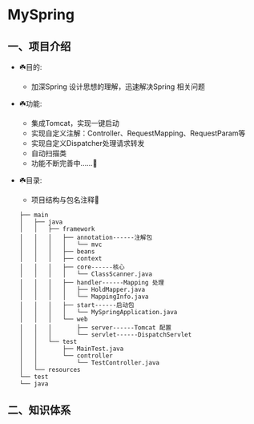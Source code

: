# MySpring

## 一、项目介绍
*  ☘️目的:
     * 加深Spring 设计思想的理解，迅速解决Spring 相关问题
    
*  ☘️功能:
     * 集成Tomcat，实现一键启动
     * 实现自定义注解：Controller、RequestMapping、RequestParam等  
     * 实现自定义Dispatcher处理请求转发
     * 自动扫描类
     * 功能不断完善中......🚧
*  ☘️目录:
     * 项目结构与包名注释🌴
    ```
    ├── main
    │   ├── java
    │   │   ├── framework            
    │   │   │   ├── annotation------注解包
    │   │   │   │   └── mvc
    │   │   │   ├── beans
    │   │   │   ├── context
    │   │   │   ├── core------核心
    │   │   │   │   └── ClassScanner.java
    │   │   │   ├── handler------Mapping 处理
    │   │   │   │   ├── HoldMapper.java
    │   │   │   │   └── MappingInfo.java
    │   │   │   ├── start------启动包
    │   │   │   │   └── MySpringApplication.java
    │   │   │   └── web
    │   │   │       ├── server------Tomcat 配置
    │   │   │       └── servlet------DispatchServlet
    │   │   └── test
    │   │       ├── MainTest.java
    │   │       └── controller
    │   │           └── TestController.java
    │   └── resources
    └── test
    └── java
    ```
## 二、知识体系
